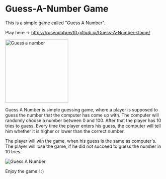 # Guess-A-Number Game
This is a simple game called "Guess A Number".

Play here -> https://rosendobrev10.github.io/Guess-A-Number-Game/

<img src="https://play-lh.googleusercontent.com/q5lSxwHjIThHOMU3V7k28vSunN9qBSX-XY53tBtEJON3vdBvByBLC46iyLwzvM8cImxs" alt="Guess a number" width="200px" height="200px" />

Guess A Number is simple guessing game, where a player is supposed to guess the number that the computer has come up with. The computer will randomly choose a number between 0 and 100. After that the player has 10 tries to guess. Every time the player enters his guess, the computer will tell him whether it is higher or lower than the correct number.

The player will win the game, when his guess is the same as computer's.
The player will lose the game, if he did not succeed to guess the number in 10 tries.

![Guess A Number](https://user-images.githubusercontent.com/104829819/200535875-94f9c584-b827-4588-b9a7-25aec33d8e8f.png)

Enjoy the game ! :)
